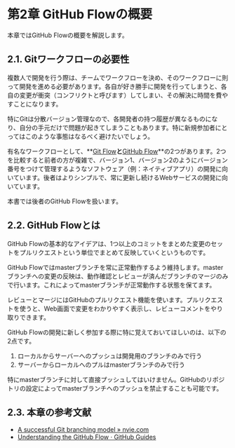 # 第2章 GitHub Flowの概要

本章ではGitHub Flowの概要を解説します。

## 2.1. Gitワークフローの必要性

複数人で開発を行う際は、チームでワークフローを決め、そのワークフローに則って開発を進める必要があります。各自が好き勝手に開発を行ってしまうと、各自の変更が衝突（コンフリクトと呼びます）してしまい、その解決に時間を費やすことになります。

特にGitは分散バージョン管理なので、各開発者の持つ履歴が異なるものになり、自分の手元だけで問題が起きてしまうこともあります。特に新規参加者にとってはこのような事態はなるべく避けたいでしょう。

有名なワークフローとして、**[Git Flow](http://nvie.com/posts/a-successful-git-branching-model/)**と**[GitHub Flow](https://guides.github.com/introduction/flow/)**の2つがあります。2つを比較すると前者の方が複雑で、バージョン1、バージョン2のようにバージョン番号をつけて管理するようなソフトウェア（例：ネイティブアプリ）の開発に向いています。後者はよりシンプルで、常に更新し続けるWebサービスの開発に向いています。

本書では後者のGitHub Flowを扱います。

## 2.2. GitHub Flowとは

GitHub Flowの基本的なアイデアは、1つ以上のコミットをまとめた変更のセットをプルリクエストという単位でまとめて反映していくというものです。

GitHub Flowではmasterブランチを常に正常動作するよう維持します。masterブランチへの変更の反映は、動作確認とレビューが済んだブランチのマージのみで行います。これによってmasterブランチが正常動作する状態を保てます。

レビューとマージにはGitHubのプルリクエスト機能を使います。プルリクエストを使うと、Web画面で変更をわかりやすく表示し、レビューコメントをやり取りできます。

GitHub Flowの開発に新しく参加する際に特に覚えておいてほしいのは、以下の2点です。

1. ローカルからサーバーへのプッシュは開発用のブランチのみで行う
2. サーバーからローカルへのプルはmasterブランチのみで行う

特にmasterブランチに対して直接プッシュしてはいけません。GitHubのリポジトリの設定によってmasterブランチへのプッシュを禁止することも可能です。

## 2.3. 本章の参考文献

* [A successful Git branching model » nvie.com](http://nvie.com/posts/a-successful-git-branching-model/)
* [Understanding the GitHub Flow · GitHub Guides](https://guides.github.com/introduction/flow/)
